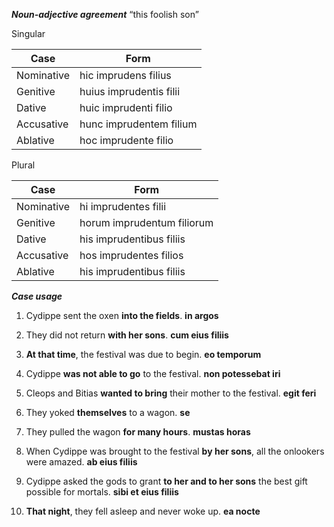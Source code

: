 **_Noun-adjective agreement_**
“this foolish son”

Singular

Case|Form|
----|--------|
Nominative|hic imprudens filius
Genitive|huius imprudentis filii
Dative|huic imprudenti filio
Accusative|hunc imprudentem filium
Ablative|hoc imprudente filio

Plural

Case|Form|
----|--------|
Nominative|hi imprudentes filii
Genitive|horum imprudentum filiorum
Dative|his imprudentibus filiis
Accusative|hos imprudentes filios
Ablative|his imprudentibus filiis





**_Case usage_**

1. Cydippe sent the oxen **into the fields**. 
**in argos**

2. They did not return **with her sons**.
**cum eius filiis**

3. **At that time**, the festival was due to begin.
**eo temporum**

4. Cydippe **was not able to go** to the festival.
**non potessebat iri**

5. Cleops and Bitias **wanted to bring** their mother to the festival.
**egit feri**

6. They yoked **themselves** to a wagon.
**se**

7. They pulled the wagon **for many hours**.
**mustas horas**

8. When Cydippe was brought to the festival **by her sons**, all the onlookers were amazed.
**ab eius filiis**

9. Cydippe asked the gods to grant **to her and to her sons** the best gift possible for mortals.
**sibi et eius filiis**

10. **That night**, they fell asleep and never woke up.
**ea nocte**

